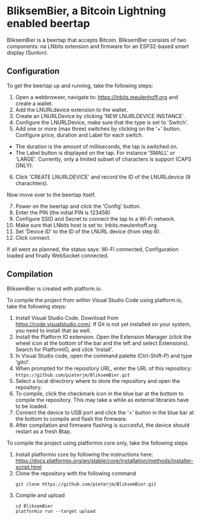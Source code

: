 
# BliksemBier, a Bitcoin Lightning enabled beertap

BliksemBier is a beertap that accepts Bitcoin. BliksemBier consists of two components: na LNbits extension and firmware for an ESP32-based smart display (Sunton).  

## Configuration 

To get the beertap up and running, take the following steps:

1. Open a webbrowser, navigate to: https://lnbits.meulenhoff.org and create a wallet.
2. Add the LNURLdevice extension to the wallet.
3. Create an LNURLDevice by clicking 'NEW LNURLDEVICE INSTANCE'. 
4. Configure the LNURLDevice, make sure that the type is set to 'Switch'.
5. Add one or more (max three) switches by clicking on the '+' button. Configure price, duration and Label for each switch. 
  * The duration is the amount of milliseconds, the tap is switched on.
  * The Label button is displayed on the tap. For instance 'SMALL' or 'LARGE'. Currently, only a limited subset of characters is support (CAPS ONLY).
6. Click 'CREATE LNURLDEVICE' and record the ID of the LNURLdevice (8 charachters).

Now move over to the beertap itself.

7. Power on the beertap and click the 'Config' button.
8. Enter the PIN (the initial PIN is 123456)
9. Configure SSID and Secret to connect the tap to a Wi-Fi network.
10. Make sure that LNbits host is set to: lnbits.meulenhoff.org
11. Set 'Device ID' to the ID of the LNURL device (from step 6). 
12. Click connect. 

If all went as planned, the status says: Wi-Fi connected, Configuration loaded and finally WebSocket connected. 
  
## Compilation

BliksemBier is created with platform.io. 

To compile the project from within Visual Studio Code using platform.io, take the following steps:

  1. Install Visual Studio Code. Download from https://code.visualstudio.com/. If Git is not yet installed on your system, you need to install that as well.
  2. Install the Platform IO extension. Open the Extension Manager (click the wheel icon at the bottom of the bar and the left and select Extensions). Search for PlatformIO, and click 'Install'.
  3. In Visual Studio code, open the command palette (Ctrl-Shift-P) and type 'gitcl'.
  4. When prompted for the repository URL, enter the URL of this repository: `https://github.com/pieterjm/BliksemBier.git`
  5. Select a local directrory where to store the repository and open the repository.
  6. To compile, click the checkmark icon in the blue bar at the bottom to compile the repository. This may take a while as external libraries have to be loaded.
  7. Connect the device to USB port and click the '>' button in the blue bar at the bottom to compile and flash the firmware.
  8. After compilation and firmware flashing is succesful, the device should restart as a fresh Btap.
  
To compile the project using platformio core only, take the following steps

  1. Install platformio core by following the instructions here: https://docs.platformio.org/en/stable/core/installation/methods/installer-script.html
  2. Clone the repository with the following command
     ```
     git clone https://github.com/pieterjm/BliksemBier.git
     ```
  3. Compile and upload
     ```
     cd BliksemBier
     platformio run --target upload
     ```

